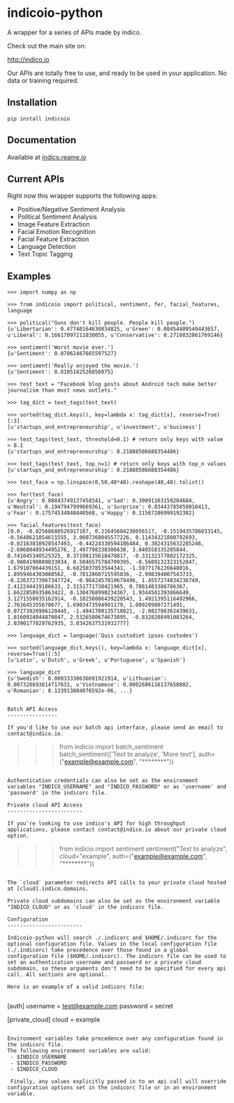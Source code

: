 indicoio-python
===============

A wrapper for a series of APIs made by indico.

Check out the main site on:

http://indico.io

Our APIs are totally free to use, and ready to be used in your application. No data or training required.


Installation
------------
```
pip install indicoio
```

Documentation
------------
Available at [indico.reame.io](http://indico.readme.io/v1.0/docs)

Current APIs
------------

Right now this wrapper supports the following apps:

- Positive/Negative Sentiment Analysis
- Political Sentiment Analysis
- Image Feature Extraction
- Facial Emotion Recognition
- Facial Feature Extraction
- Language Detection
- Text Topic Tagging

Examples
--------
```
>>> import numpy as np

>>> from indicoio import political, sentiment, fer, facial_features, language

>>> political("Guns don't kill people. People kill people.")
{u'Libertarian': 0.47740164630834825, u'Green': 0.08454409540443657, u'Liberal': 0.16617097211030055, u'Conservative': 0.2718832861769146}

>>> sentiment('Worst movie ever.')
{u'Sentiment': 0.07062467665597527}

>>> sentiment('Really enjoyed the movie.')
{u'Sentiment': 0.8105182526856075}

>>> test_text = "Facebook blog posts about Android tech make better journalism than most news outlets."

>>> tag_dict = text_tags(test_text)

>>> sorted(tag_dict.keys(), key=lambda x: tag_dict[x], reverse=True)[:3]
[u'startups_and_entrepreneurship', u'investment', u'business']

>>> text_tags(test_text, threshold=0.1) # return only keys with value > 0.1
{u'startups_and_entrepreneurship': 0.21888586688354486}

>>> text_tags(test_text, top_n=1) # return only keys with top_n values
{u'startups_and_entrepreneurship': 0.21888586688354486}

>>> test_face = np.linspace(0,50,48*48).reshape(48,48).tolist()

>>> fer(test_face)
{u'Angry': 0.08843749137458341, u'Sad': 0.39091163159204684, u'Neutral': 0.1947947999669361, u'Surprise': 0.03443785859010413, u'Fear': 0.17574534848440568, u'Happy': 0.11567286999192382}

>>> facial_features(test_face)
[0.0, -0.02568680526917187, 0.21645604230056517, -0.1519435786033145, -0.5648621854611555, 3.0607368045577226, 0.11434321880792693, -0.02163810928547493, -0.44224330594186484, 0.3024315632285246, -2.6068048934495276, 2.497798330306638, 3.040558335205844, 0.741045340525325, 0.37198135618478817, -0.33132377802172325, -0.9804190889833034, 0.5046575784709395, -0.5609132323152847, 1.679107064439151, 0.6825037853544341, -1.5977176226648016, 1.8959464303080562, -0.7812860715595836, -2.998394007543733, -0.22637273967347724, -0.9642457010679496, 1.4557274834236749, 2.412244419186633, 2.3151771738421965, 0.7881483386786367, 1.6622850935863422, 0.1304768990234367, 1.9344501393866649, 3.1271558035162914, -0.10250886439220543, 1.4921395116492966, 2.761645355670677, 1.6903473594991179, 1.009209807271491, 0.07273926986120445, -1.4941708135718021, -2.082786362439631, 1.0160924044870847, 2.5326580674673895, -0.8328208491083264, 2.0390177029762935, 3.0342637531932777]

>>> language_dict = language('Quis custodiet ipsos custodes')

>>> sorted(language_dict.keys(), key=lambda x: language_dict[x], reverse=True)[:5]
[u'Latin', u'Dutch', u'Greek', u'Portuguese', u'Spanish']

>>> language_dict
{u'Swedish': 0.00033330636691921914, u'Lithuanian': 0.007328693814717631, u'Vietnamese': 0.0002686116137658802, u'Romanian': 8.133913804076592e-06, ...}


Batch API Access
----------------

If you'd like to use our batch api interface, please send an email to contact@indico.io.

```
>>> from indicio import batch_sentiment
>>> batch_sentiment(['Text to analyze', 'More text'], auth=("example@example.com", "********"))
```

Authentication credentials can also be set as the environment variables "INDICO_USERNAME" and "INDICO_PASSWORD" or as 'username' and 'password' in the indicorc file.

Private cloud API Access
------------------------

If you're looking to use indico's API for high throughput applications, please contact contact@indico.io about our private cloud option.

```
>>> from indicio import sentiment
>>> sentiment("Text to analyze", cloud="example", auth=("example@example.com", "********"))
```

The `cloud` parameter redirects API calls to your private cloud hosted at [cloud].indico.domains. 

Private cloud subdomains can also be set as the environment variable "INDICO_CLOUD" or as 'cloud' in the indicorc file.

Configuration
------------------------

Indicoio-python will search ./.indicorc and $HOME/.indicorc for the optional configuration file. Values in the local configuration file (./.indicorc) take precedence over those found in a global configuration file ($HOME/.indicorc). The indicorc file can be used to set an authentication username and password or a private cloud subdomain, so these arguments don't need to be specified for every api call. All sections are optional.

Here is an example of a valid indicorc file:


```
[auth]
username = test@example.com
password = secret

[private_cloud]
cloud = example
```

Environment variables take precedence over any configuration found in the indicorc file.
The following environment variables are valid:
 - $INDICO_USERNAME
 - $INDICO_PASSWORD
 - $INDICO_CLOUD

 Finally, any values explicitly passed in to an api call will override configuration options set in the indicorc file or in an environment variable.
